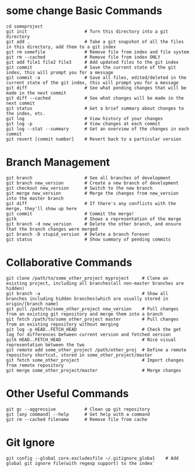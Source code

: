 some change
Basic Commands
==============
    cd someproject
    git init                      # Turn this directory into a git directory
    git add .                     # Take a git snapshot of all the files in this directory, add them to a git index
    git rm somefile               # Remove file from index and file system
    git rm --cached               # Remove file from index ONLY
    git add file1 file2 file3     # Add updated files to the git index
    git commit                    # Save the current state of the git index, this will prompt you for a message
    git commit -a                 # Save all files, edited/deleted in the current state of the git index, this will prompt you for a message
    git diff                      # See what pending changes that will be made in the next commit
    git diff --cached             # See what changes will be made in the next commit
    git status                    # Get a brief summary about changes to the index, etc.
    git log                       # View history of your changes
    git log -p                    # View changes at each commit
    git log --stat --summary      # Get an overview of the changes in each commit
    git revert [commit number]    # Revert back to a particular version

Branch Management
===================
    git branch                    # See all branches of development
    git branch new_version        # Create a new branch of development
    git checkout new_version      # Switch to the new branch
    git merge new_version         # Merge the changes from new_version into the master branch
    git diff                      # If there's any conflicts with the merge, they'll show up here
    git commit                    # Commit the merge!
    gitk                          # Shows a representation of the merge
    git branch -d new_version     # Delete the other branch, and ensure that the branch changes were merged
    git branch -D stupid_version  # Delete a branch forever
    git status                    # Show summary of pending commits

Collaborative Commands
====================  
    git clone /path/to/some_other_project myproject     # Clone an existing project, including all branches(all non-master branches are hidden)
    git branch -a                                       # Show all branches including hidden branches(which are usually stored in origin/[branch name]
    git pull /path/to/some_other_project new_version    # Pull changes from an existing git repository and merge them into a branch
    git fetch /path/to/some_other_project master        # Pull changes from an existing repository without merging
    git log -p HEAD..FETCH_HEAD                         # Check the get log for differences between current version and fetched version
    gitk HEAD..FETCH_HEAD                               # Nice visual representation between the two
    git remote add some_other_project /path/other_proj  # Define a remote repository shortcut, stored in some_other_project/master
    git fetch some_other_project                        # Import changes from remote repository
    git merge some_other_project/master                 # Merge changes
  
Other Useful Commands
=====================
    git gc --aggressive           # Clean up git repository
    git [any command] --help      # Get help with a command
    git rm --cached filename      # Remove file from cache
  
Git Ignore
============
    git config --global core.excludesfile ~/.gitignore_global    # Add global git ignore file(with regexp support) to the index`
